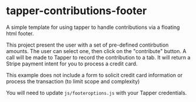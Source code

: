 # tapper-contributions-footer
A simple template for using tapper to handle contributions via a floating html footer.

This project present the user with a set of pre-defined contirbution amounts. The user can select one, then click on the "contribute" button.
A call will be made to Tapper to record the contribution to a tab. It will return a Stripe payment intent for you to process a credit card.

This example does not include a form to solicit credit card information or process the transaction (to limit scope and complexity)

You will need to update `js/footeroptions.js` with your Tapper credentials.


